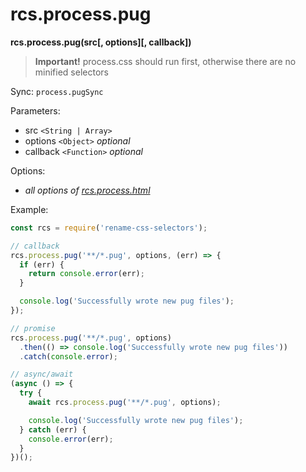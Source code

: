 # rcs.process.pug

**rcs.process.pug(src[, options][, callback])**

> **Important!** process.css should run first, otherwise there are no minified selectors

Sync: `process.pugSync`

Parameters:
- src `<String | Array>`
- options `<Object>` *optional*
- callback `<Function>` *optional*

Options:

- *all options of [rcs.process.html](processHtml.md)*

Example:

```js
const rcs = require('rename-css-selectors');

// callback
rcs.process.pug('**/*.pug', options, (err) => {
  if (err) {
    return console.error(err);
  }

  console.log('Successfully wrote new pug files');
});

// promise
rcs.process.pug('**/*.pug', options)
  .then(() => console.log('Successfully wrote new pug files'))
  .catch(console.error);

// async/await
(async () => {
  try {
    await rcs.process.pug('**/*.pug', options);

    console.log('Successfully wrote new pug files');
  } catch (err) {
    console.error(err);
  }
})();
```
